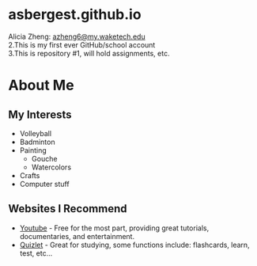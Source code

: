 # asbergest.github.io

Alicia Zheng: azheng6@my.waketech.edu  
2.This is my first ever GitHub/school account  
3.This is repository #1, will hold assignments, etc.  

# About Me

## My Interests
  * Volleyball
  * Badminton
  * Painting
    * Gouche 
    * Watercolors
  * Crafts
  * Computer stuff

## Websites I Recommend
- [Youtube](https://www.youtube.com/) - Free for the most part,
   providing great tutorials, documentaries, and entertainment.
- [Quizlet](https://quizlet.com/) - Great for studying,
   some functions include: flashcards, learn, test, etc...

